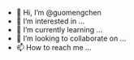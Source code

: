 - 👋 Hi, I’m @guomengchen
- 👀 I’m interested in ...
- 🌱 I’m currently learning ...
- 💞️ I’m looking to collaborate on ...
- 📫 How to reach me ...

<!---
guomengchen/guomengchen is a ✨ special ✨ repository because its `README.md` (this file) appears on your GitHub profile.
You can click the Preview link to take a look at your changes.
--->
